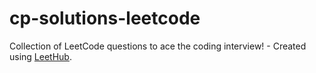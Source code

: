 # cp-solutions-leetcode
Collection of LeetCode questions to ace the coding interview! - Created using [LeetHub](https://github.com/QasimWani/LeetHub).
